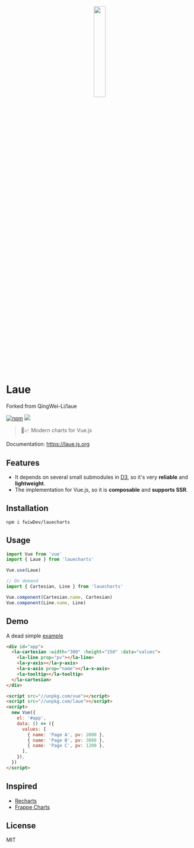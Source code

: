 <h1 align=center>
<img src="logo/512px.svg" width=25%>
</h1>

# Laue

Forked from QingWei-Li/laue

<!-- [![Build Status](https://img.shields.io/travis/fwiwDev/laue.svg?style=flat-square)](https://travis-ci.org/fwiwDev/laue) -->
<!-- [![Coverage Status](https://img.shields.io/coveralls/fwiwDev/laue.svg?style=flat-square)](https://coveralls.io/github/fwiwDev/laue?branch=master) -->

[![npm](https://img.shields.io/npm/v/laue.svg?style=flat-square)](https://www.npmjs.com/package/fwiwDev/lauecharts)
![](http://img.badgesize.io/https://unpkg.com/lauecharts?compression=gzip&label=gzip%20size&style=flat-square)

> 🖖📈 Modern charts for Vue.js

Documentation: https://laue.js.org

## Features

- It depends on several small submodules in [D3](//d3js.org), so it's very **reliable** and **lightweight**.
- The implementation for Vue.js, so it is **composable** and **supports SSR**.

## Installation

```shell
npm i fwiwDev/lauecharts
```

## Usage

```javascript
import Vue from 'vue'
import { Laue } from 'lauecharts'

Vue.use(Laue)

// On demand
import { Cartesian, Line } from 'lauecharts'

Vue.component(Cartesian.name, Cartesian)
Vue.component(Line.name, Line)
```

## Demo

A dead simple [example](https://codepen.io/QingWei-Li/pen/EpOvNN)

```html
<div id="app">
  <la-cartesian :width="300" :height="150" :data="values">
    <la-line prop="pv"></la-line>
    <la-y-axis></la-y-axis>
    <la-x-axis prop="name"></la-x-axis>
    <la-tooltip></la-tooltip>
  </la-cartesian>
</div>

<script src="//unpkg.com/vue"></script>
<script src="//unpkg.com/laue"></script>
<script>
  new Vue({
    el: '#app',
    data: () => ({
      values: [
        { name: 'Page A', pv: 2000 },
        { name: 'Page B', pv: 3000 },
        { name: 'Page C', pv: 1200 },
      ],
    }),
  })
</script>
```

## Inspired

- [Recharts](https://github.com/recharts/recharts)
- [Frappe Charts](https://github.com/frappe/charts)

## License

MIT
